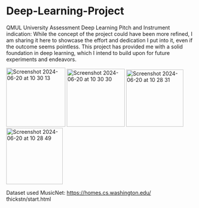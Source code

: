 # Deep-Learning-Project
QMUL University Assessment Deep Learning
Pitch and Instrument indication:
While the concept of the project could have been more refined, I am sharing it here to showcase the effort and dedication I put into it, even if the outcome seems pointless. This project has provided me with a solid foundation in deep learning, which I intend to build upon for future experiments and endeavors.

<img width="158" alt="Screenshot 2024-06-20 at 10 30 13" src="https://github.com/Bastow2000/Deep-Learning-Project/assets/77554338/1304139b-be20-4aad-a0d9-5d52d122e11c">

<img width="155" alt="Screenshot 2024-06-20 at 10 30 30" src="https://github.com/Bastow2000/Deep-Learning-Project/assets/77554338/bc9d3da2-ac93-4408-9758-96bc8e7e6e40">

<img width="153" alt="Screenshot 2024-06-20 at 10 28 31" src="https://github.com/Bastow2000/Deep-Learning-Project/assets/77554338/9d95fe5c-8428-416f-a4aa-deca740b1c6e">

<img width="151" alt="Screenshot 2024-06-20 at 10 28 49" src="https://github.com/Bastow2000/Deep-Learning-Project/assets/77554338/7f69f852-4383-4e82-b81b-cc8524b14551">

Dataset used MusicNet: https://homes.cs.washington.edu/ ̃thickstn/start.html
